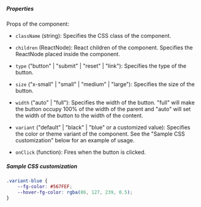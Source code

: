 ##### Properties

Props of the component:

- `className` (string): Specifies the CSS class of the component.
- `children` (ReactNode): React children of the component. Specifies the ReactNode placed inside the component.
- `type` ("button" | "submit" | "reset" | "link"): Specifies the type of the button.
- `size` ("x-small" | "small" | "medium" | "large"): Specifies the size of the button.
- `width` ("auto" | "full"): Specifies the width of the button. "full" will make the button occupy 100% of the width of the parent and "auto" will set the width of the button to the width of the content.

- `variant` ("default" | "black" | "blue" or a customized value): Specifies the color or theme variant of the component. See the "Sample CSS customization" below for an example of usage.

- `onClick` (function): Fires when the button is clicked.

##### Sample CSS customization

```css
.variant-blue {
    --fg-color: #567FEF;
    --hover-fg-color: rgba(86, 127, 239, 0.5);
}
```
